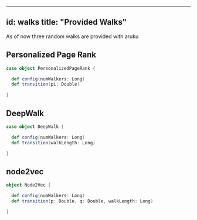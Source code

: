 ---
id: walks
title: "Provided Walks"
------

As of now three random walks are provided with aruku

## Personalized Page Rank

```scala title="modules/aruku/walks/PersonalizedPageRank.scala"
case object PersonalizedPageRank {

  def config(numWalkers: Long)
  def transition(pi: Double)

}
```

## DeepWalk

```scala title="modules/aruku/walks/DeepWalk.scala"
case object DeepWalk {

  def config(numWalkers: Long)
  def transition(walkLength: Long)

}
```

## node2vec

```scala title="modules/aruku/walks/Node2Vec.scala"
object Node2Vec {

  def config(numWalkers: Long)
  def transition(p: Double, q: Double, walkLength: Long)

}
```